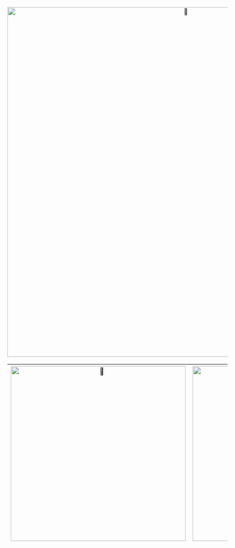 <p align="center">
  <a href="https://github.com/SuiYue124">
    <img alt="🦑" width="800px" src="https://raw.githubusercontent.com/GWen124/GWen124/master/Transformers-Autobots-PNG-Picture.png" />
    </a>
</p>


<!--
<p>
  <h1 align="center">
    <b>Hi 👋, I'm <a href="https://github.com/SuiYue124">SuiYue</a> </b>
  </h1>
</p>

<p align="center">
  <a href="https://github.com/SuiYue124">
    <img alt="GitHub Stats" src="https://github-readme-stats.vercel.app/api?username=SuiYue124&theme=gruvbox&show_icons=true" />
    </a>
</p>
-->

| <a href="https://github.com/SuiYue124"><img alt="🦑" width="400px" src="https://github-readme-stats.vercel.app/api?username=SuiYue124&show_icons=true&include_all_commits=true&theme=gruvbox&hide_border=true" alt="GWen124's github stats" /></a> | <a href="https://github.com/SuiYue124"><img alt="🦑" width="400px" src="https://github-readme-stats.vercel.app/api/top-langs/?username=SuiYue124&layout=compact&theme=gruvbox&hide_border=true" /></a> |
| ------------- |  ------------- | 